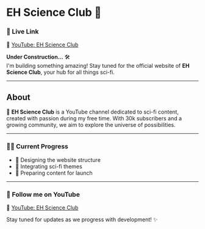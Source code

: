 # EH Science Club 🚧

### 📌 Live Link  
🌌 [YouTube: EH Science Club](https://eh-science-club.web.app/)  

**Under Construction...** 🛠️  
I'm building something amazing! Stay tuned for the official website of **EH Science Club**, your hub for all things sci-fi.  

---

## About  
🎥 **EH Science Club** is a YouTube channel dedicated to sci-fi content, created with passion during my free time. With 30k subscribers and a growing community, we aim to explore the universe of possibilities.  

---

### 👨‍💻 Current Progress  
- 🔧 Designing the website structure  
- 🚀 Integrating sci-fi themes  
- 📡 Preparing content for launch  

---

### 📌 Follow me on YouTube  
🌌 [YouTube: EH Science Club](https://www.youtube.com/@ehscienceclub/featured)  

Stay tuned for updates as we progress with development! ✨
